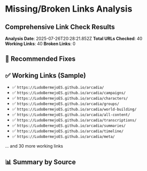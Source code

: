 # Missing/Broken Links Analysis
## Comprehensive Link Check Results

**Analysis Date**: 2025-07-26T20:28:21.852Z
**Total URLs Checked**: 40
**Working Links**: 40
**Broken Links**: 0

## 🔧 Recommended Fixes

## ✅ Working Links (Sample)

- ✅ `https://LudoBermejoES.github.io/arcadia/`
- ✅ `https://LudoBermejoES.github.io/arcadia/campaigns/`
- ✅ `https://LudoBermejoES.github.io/arcadia/characters/`
- ✅ `https://LudoBermejoES.github.io/arcadia/groups/`
- ✅ `https://LudoBermejoES.github.io/arcadia/world-building/`
- ✅ `https://LudoBermejoES.github.io/arcadia/all-content/`
- ✅ `https://LudoBermejoES.github.io/arcadia/transcriptions/`
- ✅ `https://LudoBermejoES.github.io/arcadia/summaries/`
- ✅ `https://LudoBermejoES.github.io/arcadia/timeline/`
- ✅ `https://LudoBermejoES.github.io/arcadia/meta/`

... and 30 more working links

## 📊 Summary by Source
